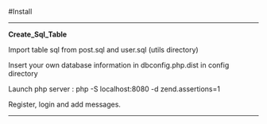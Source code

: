 #Install
***
**Create_Sql_Table**

Import table sql from post.sql and user.sql (utils directory)

Insert your own database information in dbconfig.php.dist in config directory

Launch php server :  php -S localhost:8080 -d zend.assertions=1

Register, login and add messages.

***
